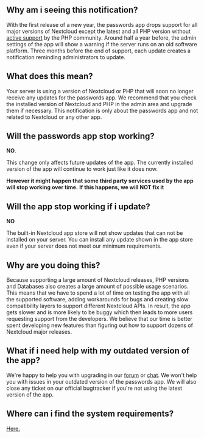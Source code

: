 ## Why am i seeing this notification?
With the first release of a new year, the passwords app drops support for all major versions of Nextcloud except the latest and all PHP version without [active support](https://php.net/supported-versions.php) by the PHP community.
Around half a year before, the admin settings of the app will show a warning if the server runs on an old software platform.
Three months before the end of support, each update creates a notification reminding administrators to update.

## What does this mean?
Your server is using a version of Nextcloud or PHP that will soon no longer receive any updates for the passwords app.
We recommend that you check the installed version of Nextcloud and PHP in the admin area and upgrade them if necessary.
This notification is only about the passwords app and not related to Nextcloud or any other app.

## Will the passwords app stop working?
**NO**.

This change only affects future updates of the app.
The currently installed version of the app will continue to work just like it does now.

__However it might happen that some third party services used by the app will stop working over time.__
__If this happens, we will **NOT** fix it__

## Will the app stop working if i update?
**NO**

The built-in Nextcloud app store will not show updates that can not be installed on your server.
You can install any update shown in the app store even if your server does not meet our minimum requirements.

## Why are you doing this?
Because supporting a large amount of Nextcloud releases, PHP versions and Databases also creates a large amount of possible usage scenarios.
This means that we have to spend a lot of time on testing the app with all the supported software, adding workarounds for bugs and creating slow compatibility layers to support different Nextcloud APIs.
In result, the app gets slower and is more likely to be buggy which then leads to more users requesting support from the developers.
We believe that our time is better spent developing new features than figuring out how to support dozens of Nextcloud major releases.

## What if i need help with my outdated version of the app?
We're happy to help you with upgrading in our [forum](https://help.nextcloud.com/c/apps/passwords) or [chat](https://t.me/nc_passwords).
We won't help you with issues in your outdated version of the passwords app.
We will also close any ticket on our official bugtracker if you're not using the latest version of the app.

## Where can i find the system requirements?
[Here.](../System-Requirements)
